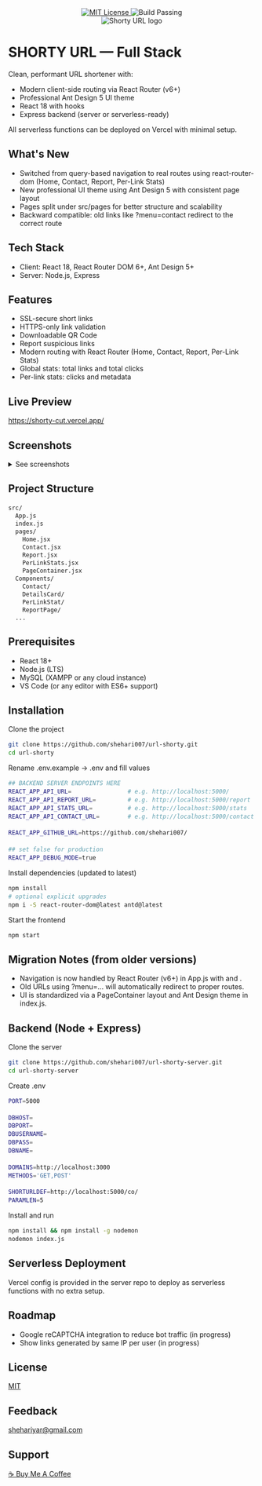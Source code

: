 <div align="center">
  <a href="https://choosealicense.com/licenses/mit/">
    <img src="https://img.shields.io/badge/LICENSE-MIT-blue?style=flat-square" alt="MIT License">
  </a>
  <img src="https://img.shields.io/badge/BUILD-PASSING-green?style=flat-square" alt="Build Passing">
</div>

<div align="center">
  <img src="https://shorty-cut.vercel.app/logo.png" height="200px" width="200px" alt="Shorty URL logo">
</div>

# SHORTY URL — Full Stack

Clean, performant URL shortener with:
- Modern client-side routing via React Router (v6+)
- Professional Ant Design 5 UI theme
- React 18 with hooks
- Express backend (server or serverless-ready)

All serverless functions can be deployed on Vercel with minimal setup.

## What's New

- Switched from query-based navigation to real routes using react-router-dom (Home, Contact, Report, Per-Link Stats)
- New professional UI theme using Ant Design 5 with consistent page layout
- Pages split under src/pages for better structure and scalability
- Backward compatible: old links like ?menu=contact redirect to the correct route

## Tech Stack

- Client: React 18, React Router DOM 6+, Ant Design 5+
- Server: Node.js, Express

## Features

- SSL-secure short links
- HTTPS-only link validation
- Downloadable QR Code
- Report suspicious links
- Modern routing with React Router (Home, Contact, Report, Per-Link Stats)
- Global stats: total links and total clicks
- Per-link stats: clicks and metadata

## Live Preview

https://shorty-cut.vercel.app/

## Screenshots

<details>
  <summary>See screenshots</summary>
  <div align="center">
    <h4>Home Page View</h4>
    <img src="https://github.com/shehari007/url-shorty/blob/main/screenshots/shorty%20(3).png?raw=true" alt="Home Page">
    <h4>Link Generate View</h4>
    <img src="https://github.com/shehari007/url-shorty/blob/main/screenshots/shorty%20(4).png?raw=true" alt="Generate View">
    <h4>Report Form View</h4>
    <img src="https://github.com/shehari007/url-shorty/blob/main/screenshots/shorty%20(2).png?raw=true" alt="Report View">
    <h4>Contact Form View</h4>
    <img src="https://github.com/shehari007/url-shorty/blob/main/screenshots/shorty%20(1).png?raw=true" alt="Contact View">
  </div>
</details>

## Project Structure

```text
src/
  App.js
  index.js
  pages/
    Home.jsx
    Contact.jsx
    Report.jsx
    PerLinkStats.jsx
    PageContainer.jsx
  Components/
    Contact/
    DetailsCard/
    PerLinkStat/
    ReportPage/
  ...
```

## Prerequisites

- React 18+
- Node.js (LTS)
- MySQL (XAMPP or any cloud instance)
- VS Code (or any editor with ES6+ support)

## Installation

Clone the project

```bash
git clone https://github.com/shehari007/url-shorty.git
cd url-shorty
```

Rename .env.example -> .env and fill values

```bash
## BACKEND SERVER ENDPOINTS HERE
REACT_APP_API_URL=                # e.g. http://localhost:5000/
REACT_APP_API_REPORT_URL=         # e.g. http://localhost:5000/report
REACT_APP_API_STATS_URL=          # e.g. http://localhost:5000/stats
REACT_APP_API_CONTACT_URL=        # e.g. http://localhost:5000/contact

REACT_APP_GITHUB_URL=https://github.com/shehari007/

## set false for production
REACT_APP_DEBUG_MODE=true
```

Install dependencies (updated to latest)

```bash
npm install
# optional explicit upgrades
npm i -S react-router-dom@latest antd@latest
```

Start the frontend

```bash
npm start
```

## Migration Notes (from older versions)

- Navigation is now handled by React Router (v6+) in App.js with <Routes> and <Route>.
- Old URLs using ?menu=... will automatically redirect to proper routes.
- UI is standardized via a PageContainer layout and Ant Design theme in index.js.

## Backend (Node + Express)

Clone the server

```bash
git clone https://github.com/shehari007/url-shorty-server.git
cd url-shorty-server
```

Create .env

```bash
PORT=5000

DBHOST=
DBPORT=
DBUSERNAME=
DBPASS=
DBNAME=

DOMAINS=http://localhost:3000
METHODS='GET,POST'

SHORTURLDEF=http://localhost:5000/co/
PARAMLEN=5
```

Install and run

```bash
npm install && npm install -g nodemon
nodemon index.js
```

## Serverless Deployment

Vercel config is provided in the server repo to deploy as serverless functions with no extra setup.

## Roadmap

- Google reCAPTCHA integration to reduce bot traffic (in progress)
- Show links generated by same IP per user (in progress)

## License

[MIT](https://choosealicense.com/licenses/mit/)

## Feedback

shehariyar@gmail.com

## Support

<a href="https://www.buymeacoffee.com/shehari007">☕ Buy Me A Coffee</a>
